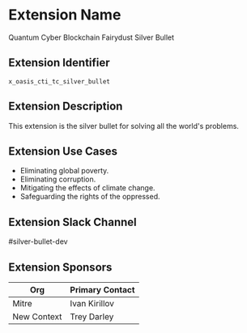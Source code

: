 # Extension Name
Quantum Cyber Blockchain Fairydust Silver Bullet

## Extension Identifier
`x_oasis_cti_tc_silver_bullet`

## Extension Description
This extension is the silver bullet for solving all the world's problems.

## Extension Use Cases
* Eliminating global poverty.
* Eliminating corruption.
* Mitigating the effects of climate change.
* Safeguarding the rights of the oppressed.

## Extension Slack Channel
#silver-bullet-dev

## Extension Sponsors
Org | Primary Contact
--- | ---------------
Mitre | Ivan Kirillov
New Context | Trey Darley
